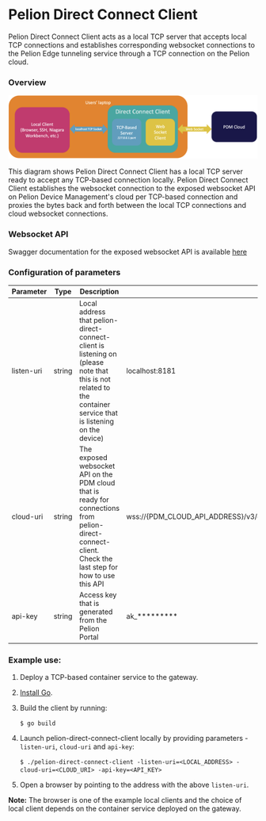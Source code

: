 # Pelion Direct Connect Client 

Pelion Direct Connect Client acts as a local TCP server that accepts local TCP connections and establishes corresponding websocket connections to the Pelion Edge tunneling service through a TCP connection on the Pelion cloud.

### Overview
![direct-connect-client-overview](docs/direct-connect-client.png "")

This diagram shows Pelion Direct Connect Client has a local TCP server ready to accept any TCP-based connection locally. Pelion Direct Connect Client establishes the websocket connection to the exposed websocket API on Pelion Device Management's cloud per TCP-based connection and proxies the bytes back and forth between the local TCP connections and cloud websocket connections.

### Websocket API

Swagger documentation for the exposed websocket API is available [here](docs/api.yml)

### Configuration of parameters

| Parameter | Type   | Description           | Example |
| -------------------- | ------ | --------------------- | ------- | 
| listen-uri | string | Local address that pelion-direct-connect-client is listening on (please note that this is not related to the container service that is listening on the device) | localhost:8181 |
| cloud-uri | string | The exposed websocket API on the PDM cloud that is ready for connections from pelion-direct-connect-client. Check the last step for how to use this API | wss://{PDM_CLOUD_API_ADDRESS}/v3/devices/{DEVICE_ID}/services/127.0.0.1:80/connection |
| api-key | string | Access key that is generated from the Pelion Portal | ak_********* |

### Example use:

1. Deploy a TCP-based container service to the gateway. 

1. [Install Go](https://golang.org/doc/install).

1. Build the client by running:

   ```
   $ go build
   ```

1. Launch pelion-direct-connect-client locally by providing parameters - `listen-uri`, `cloud-uri` and `api-key`:

   ```
   $ ./pelion-direct-connect-client -listen-uri=<LOCAL_ADDRESS> -cloud-uri=<CLOUD_URI> -api-key=<API_KEY>
   ```

1. Open a browser by pointing to the address with the above `listen-uri`.

<span class="notes">**Note:** The browser is one of the example local clients and the choice of local client depends on the container service deployed on the gateway.</span>

